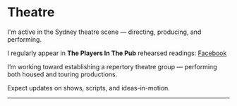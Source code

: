 # Theatre

I'm active in the Sydney theatre scene — directing, producing, and performing.

I regularly appear in **The Players In The Pub** rehearsed readings:
[Facebook](https://www.facebook.com/PlayersInThePub/)

I’m working toward establishing a repertory theatre group — performing both housed and touring productions.

Expect updates on shows, scripts, and ideas-in-motion.

---
